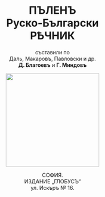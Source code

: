 <h1 align=center>ПЪЛЕНЪ<br>Руско-Български<br>РѢЧНИК</h1>

<p align=center>
съставили по<br>
Даль, Макаровъ, Павловски и др.<br>
<b>Д. Благоевъ</b> и <b>Г. Миндовъ</b>
</p>

<p align=center>
<img alt src="https://user-images.githubusercontent.com/1962469/91636429-4c54ab80-e9f8-11ea-879d-96a28d0fad3b.png" width=250>
</p>

<p align=center>
СОФИЯ.<br>
ИЗДАНИЕ „ГЛОБУСЪ“<br>
ул. Искъръ № 16.
</p>
